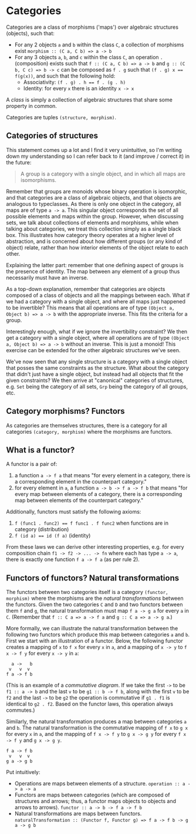 # Categories

Categories are a class of morphisms ('maps') over algebraic structures (objects), such that:
- For any 2 objects `a` and `b` within the class `C`, a collection of morphisms exist `morphism :: (C a, C b) => a -> b`
- For any 3 objects `a`, `b`, and `c` within the class `C`, an operation `.` (composition) exists such that `f :: (C a, C b) => a -> b` and `g :: (C b, C c) => b -> c` can be composed as `f . g` such that `(f . g) x == f(g(x))`, and such that the following hold:
  - Associativity: `(f . g) . h == f . (g . h)`
  - Identity: for every `x` there is an identity `x -> x`

A *class* is simply a collection of algebraic structures that share some property in common.

Categories are tuples `(structure, morphism)`.

## Categories of structures

This statement comes up a lot and I find it very unintuitive, so I'm writing down my understanding so I can refer back to it (and improve / correct it) in the future:

> A group is a category with a single object, and in which all maps are isomorphisms.

Remember that groups are monoids whose binary operation is isomorphic, and that categories are a class of algebraic objects, and that objects are analogous to typeclasses. As there is only one object in the category, all maps are of type `a -> a`. This singular object corresponds the set of all possible elements and maps within the group. However, when discussing sets, we talk about collections of elements and morphisms, while when talking about categories, we treat this collection simply as a single black box. This illustrates how category theory operates at a higher level of abstraction, and is concerned about how different groups (or any kind of object) relate, rather than how interior elements of the object relate to each other.

Explaining the latter part: remember that one defining aspect of groups is the presence of identity. The map between any element of a group thus necessarily must have an inverse.

As a top-down explanation, remember that categories are objects composed of a class of objects and all the mappings between each. What if we had a category with a single object, and where all maps just happened to be invertible? This means that all operations are of type `(Object a, Object b) => a -> b` with the appropriate inverse. This fits the criteria for a group.

Interestingly enough, what if we ignore the invertibility constraint? We then get a category with a single object, where all operations are of type `(Object a, Object b) => a -> b` without an inverse. This is just a monoid! This exercise can be extended for the other algebraic structures we've seen.

We've now seen that any single structure is a category with a single object that posses the same constraints as the structure. What about the category that didn't just have a single object, but instead had all objects that fit the given constraints? We then arrive at "canonical" categories of structures, e.g. `Set` being the category of all sets, `Grp` being the category of all groups, etc.

## Category morphisms? Functors

As categories are themselves structures, there is a category for all categories `(category, morphism)` where the morphisms are functors.

## What is a functor?

A functor is a pair of:

1. a function `a -> f a` that means "for every element in a category, there is a corresponding element in the counterpart category."
2. for every element in `a`, a function `a -> b -> f a -> f b` that means "for every map between elements of a category, there is a corresponding map between elements of the counterpart category."

Additionally, functors must satisfy the following axioms:

1. `f (func1 . func2) == f func1 . f func2` when functions are in category (distribution)
2. `f (id a) == id (f a)` (identity)

From these laws we can derive other interesting properties, e.g. for every composition chain `f1 -> f2 -> ... -> fn` where each has type `a -> a`, there is exactly one function `f a -> f a` (as per rule 2).

## Functors of functors? Natural transformations

The functors between two categories itself is a category `(functor, morphism)` where the morphisms are the *natural transformations* between the functors. Given the two categories `C` and `D` and two functors between them `f` and `g`, the natural transformation must map `f a -> g a` for every `a` in `C`. (Remember that `f :: C a => a -> f a` and `g :: C a => a -> g a`.)

More formally, we can illustrate the natural transformation between the following two functors which produce this map between categories `a` and `b`. First we start with an illustration of a functor. Below, the following functor creates a mapping of `x` to `f x` for every `x` in `a`, and a mapping of `x -> y` to `f x -> f y` for every `x -> y` in `a`:

```
  a ->   b
 v   v  v
f a -> f b
```

(This is an example of a *commutative diagram*. If we take the first `->` to be `f1 :: a -> b` and the last `v` to be `g1 :: b -> f b`, along with the first `v` to be `f2` and the last `->` to be `g2` the operation is commutative if `g1 . f1` is identical to `g2 . f2`. Based on the functor laws, this operation always commutes.)

Similarly, the natural transformation produces a map between categories `a` and `b`. The natural transformation is the commutative mapping of `f x` to `g x` for every `x` in `a`, and the mapping of `f x -> f y` to `g x -> g y` for every `f x -> f y` and `g x -> g y`.

```
f a -> f b
 v   v  v
g a -> g b
```

Put intuitively:

- Operations are maps between elements of a structure. `operation :: a -> a -> a`
- Functors are maps between categories (which are composed of structures and arrows; thus, a functor maps objects to objects and arrows to arrows). `functor :: a -> b -> f a -> f b`
- Natural transformations are maps between functors. `naturalTransformation :: (Functor f, Functor g) => f a -> f b -> g a -> g b`

